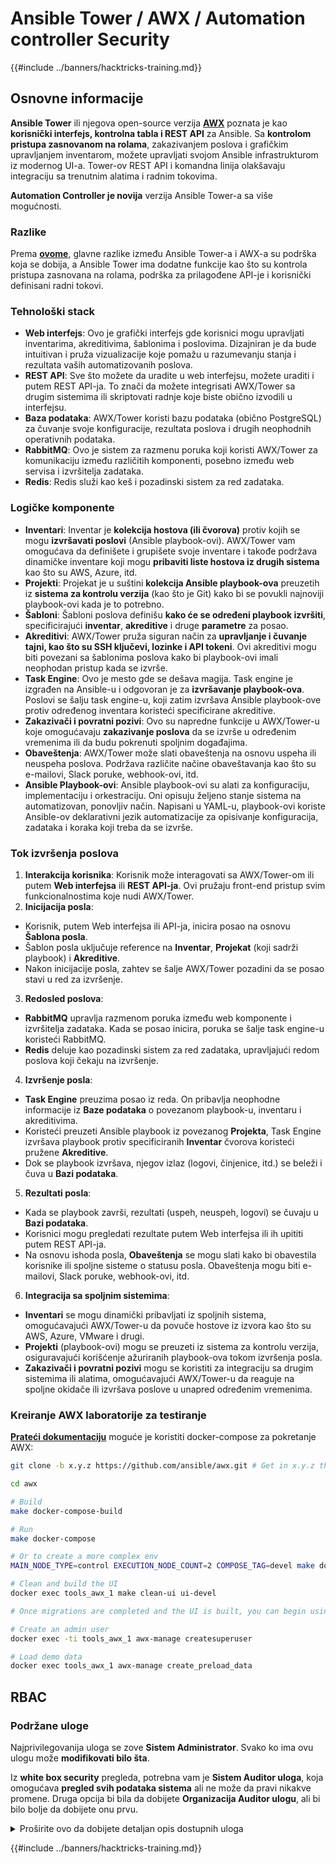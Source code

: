# Ansible Tower / AWX / Automation controller Security

{{#include ../banners/hacktricks-training.md}}

## Osnovne informacije

**Ansible Tower** ili njegova open-source verzija [**AWX**](https://github.com/ansible/awx) poznata je kao **korisnički interfejs, kontrolna tabla i REST API** za Ansible. Sa **kontrolom pristupa zasnovanom na rolama**, zakazivanjem poslova i grafičkim upravljanjem inventarom, možete upravljati svojom Ansible infrastrukturom iz modernog UI-a. Tower-ov REST API i komandna linija olakšavaju integraciju sa trenutnim alatima i radnim tokovima.

**Automation Controller je novija** verzija Ansible Tower-a sa više mogućnosti.

### Razlike

Prema [**ovome**](https://blog.devops.dev/ansible-tower-vs-awx-under-the-hood-65cfec78db00), glavne razlike između Ansible Tower-a i AWX-a su podrška koja se dobija, a Ansible Tower ima dodatne funkcije kao što su kontrola pristupa zasnovana na rolama, podrška za prilagođene API-je i korisnički definisani radni tokovi.

### Tehnološki stack

- **Web interfejs**: Ovo je grafički interfejs gde korisnici mogu upravljati inventarima, akreditivima, šablonima i poslovima. Dizajniran je da bude intuitivan i pruža vizualizacije koje pomažu u razumevanju stanja i rezultata vaših automatizovanih poslova.
- **REST API**: Sve što možete da uradite u web interfejsu, možete uraditi i putem REST API-ja. To znači da možete integrisati AWX/Tower sa drugim sistemima ili skriptovati radnje koje biste obično izvodili u interfejsu.
- **Baza podataka**: AWX/Tower koristi bazu podataka (obično PostgreSQL) za čuvanje svoje konfiguracije, rezultata poslova i drugih neophodnih operativnih podataka.
- **RabbitMQ**: Ovo je sistem za razmenu poruka koji koristi AWX/Tower za komunikaciju između različitih komponenti, posebno između web servisa i izvršitelja zadataka.
- **Redis**: Redis služi kao keš i pozadinski sistem za red zadataka.

### Logičke komponente

- **Inventari**: Inventar je **kolekcija hostova (ili čvorova)** protiv kojih se mogu **izvršavati poslovi** (Ansible playbook-ovi). AWX/Tower vam omogućava da definišete i grupišete svoje inventare i takođe podržava dinamičke inventare koji mogu **pribaviti liste hostova iz drugih sistema** kao što su AWS, Azure, itd.
- **Projekti**: Projekat je u suštini **kolekcija Ansible playbook-ova** preuzetih iz **sistema za kontrolu verzija** (kao što je Git) kako bi se povukli najnoviji playbook-ovi kada je to potrebno.
- **Šabloni**: Šabloni poslova definišu **kako će se određeni playbook izvršiti**, specificirajući **inventar**, **akreditive** i druge **parametre** za posao.
- **Akreditivi**: AWX/Tower pruža siguran način za **upravljanje i čuvanje tajni, kao što su SSH ključevi, lozinke i API tokeni**. Ovi akreditivi mogu biti povezani sa šablonima poslova kako bi playbook-ovi imali neophodan pristup kada se izvrše.
- **Task Engine**: Ovo je mesto gde se dešava magija. Task engine je izgrađen na Ansible-u i odgovoran je za **izvršavanje playbook-ova**. Poslovi se šalju task engine-u, koji zatim izvršava Ansible playbook-ove protiv određenog inventara koristeći specificirane akreditive.
- **Zakazivači i povratni pozivi**: Ovo su napredne funkcije u AWX/Tower-u koje omogućavaju **zakazivanje poslova** da se izvrše u određenim vremenima ili da budu pokrenuti spoljnim događajima.
- **Obaveštenja**: AWX/Tower može slati obaveštenja na osnovu uspeha ili neuspeha poslova. Podržava različite načine obaveštavanja kao što su e-mailovi, Slack poruke, webhook-ovi, itd.
- **Ansible Playbook-ovi**: Ansible playbook-ovi su alati za konfiguraciju, implementaciju i orkestraciju. Oni opisuju željeno stanje sistema na automatizovan, ponovljiv način. Napisani u YAML-u, playbook-ovi koriste Ansible-ov deklarativni jezik automatizacije za opisivanje konfiguracija, zadataka i koraka koji treba da se izvrše.

### Tok izvršenja poslova

1. **Interakcija korisnika**: Korisnik može interagovati sa AWX/Tower-om ili putem **Web interfejsa** ili **REST API-ja**. Ovi pružaju front-end pristup svim funkcionalnostima koje nudi AWX/Tower.
2. **Inicijacija posla**:
- Korisnik, putem Web interfejsa ili API-ja, inicira posao na osnovu **Šablona posla**.
- Šablon posla uključuje reference na **Inventar**, **Projekat** (koji sadrži playbook) i **Akreditive**.
- Nakon inicijacije posla, zahtev se šalje AWX/Tower pozadini da se posao stavi u red za izvršenje.
3. **Redosled poslova**:
- **RabbitMQ** upravlja razmenom poruka između web komponente i izvršitelja zadataka. Kada se posao inicira, poruka se šalje task engine-u koristeći RabbitMQ.
- **Redis** deluje kao pozadinski sistem za red zadataka, upravljajući redom poslova koji čekaju na izvršenje.
4. **Izvršenje posla**:
- **Task Engine** preuzima posao iz reda. On pribavlja neophodne informacije iz **Baze podataka** o povezanom playbook-u, inventaru i akreditivima.
- Koristeći preuzeti Ansible playbook iz povezanog **Projekta**, Task Engine izvršava playbook protiv specificiranih **Inventar** čvorova koristeći pružene **Akreditive**.
- Dok se playbook izvršava, njegov izlaz (logovi, činjenice, itd.) se beleži i čuva u **Bazi podataka**.
5. **Rezultati posla**:
- Kada se playbook završi, rezultati (uspeh, neuspeh, logovi) se čuvaju u **Bazi podataka**.
- Korisnici mogu pregledati rezultate putem Web interfejsa ili ih upititi putem REST API-ja.
- Na osnovu ishoda posla, **Obaveštenja** se mogu slati kako bi obavestila korisnike ili spoljne sisteme o statusu posla. Obaveštenja mogu biti e-mailovi, Slack poruke, webhook-ovi, itd.
6. **Integracija sa spoljnim sistemima**:
- **Inventari** se mogu dinamički pribavljati iz spoljnih sistema, omogućavajući AWX/Tower-u da povuče hostove iz izvora kao što su AWS, Azure, VMware i drugi.
- **Projekti** (playbook-ovi) mogu se preuzeti iz sistema za kontrolu verzija, osiguravajući korišćenje ažuriranih playbook-ova tokom izvršenja posla.
- **Zakazivači i povratni pozivi** mogu se koristiti za integraciju sa drugim sistemima ili alatima, omogućavajući AWX/Tower-u da reaguje na spoljne okidače ili izvršava poslove u unapred određenim vremenima.

### Kreiranje AWX laboratorije za testiranje

[**Prateći dokumentaciju**](https://github.com/ansible/awx/blob/devel/tools/docker-compose/README.md) moguće je koristiti docker-compose za pokretanje AWX:
```bash
git clone -b x.y.z https://github.com/ansible/awx.git # Get in x.y.z the latest release version

cd awx

# Build
make docker-compose-build

# Run
make docker-compose

# Or to create a more complex env
MAIN_NODE_TYPE=control EXECUTION_NODE_COUNT=2 COMPOSE_TAG=devel make docker-compose

# Clean and build the UI
docker exec tools_awx_1 make clean-ui ui-devel

# Once migrations are completed and the UI is built, you can begin using AWX. The UI can be reached in your browser at https://localhost:8043/#/home, and the API can be found at https://localhost:8043/api/v2.

# Create an admin user
docker exec -ti tools_awx_1 awx-manage createsuperuser

# Load demo data
docker exec tools_awx_1 awx-manage create_preload_data
```
## RBAC

### Podržane uloge

Najprivilegovanija uloga se zove **Sistem Administrator**. Svako ko ima ovu ulogu može **modifikovati bilo šta**.

Iz **white box security** pregleda, potrebna vam je **Sistem Auditor uloga**, koja omogućava **pregled svih podataka sistema** ali ne može da pravi nikakve promene. Druga opcija bi bila da dobijete **Organizacija Auditor ulogu**, ali bi bilo bolje da dobijete onu prvu.

<details>

<summary>Proširite ovo da dobijete detaljan opis dostupnih uloga</summary>

1. **Sistem Administrator**:
- Ovo je superuser uloga sa dozvolama za pristup i modifikaciju bilo kog resursa u sistemu.
- Mogu upravljati svim organizacijama, timovima, projektima, inventarima, šablonima poslova, itd.
2. **Sistem Auditor**:
- Korisnici sa ovom ulogom mogu da vide sve podatke sistema, ali ne mogu da prave nikakve promene.
- Ova uloga je dizajnirana za usklađenost i nadzor.
3. **Uloge Organizacije**:
- **Admin**: Potpuna kontrola nad resursima organizacije.
- **Auditor**: Pristup samo za pregled resursa organizacije.
- **Član**: Osnovno članstvo u organizaciji bez specifičnih dozvola.
- **Izvrši**: Može pokretati šablone poslova unutar organizacije.
- **Čitaj**: Može pregledati resurse organizacije.
4. **Uloge Projekta**:
- **Admin**: Može upravljati i modifikovati projekat.
- **Koristi**: Može koristiti projekat u šablonu posla.
- **Ažuriraj**: Može ažurirati projekat koristeći SCM (kontrola verzija).
5. **Uloge Inventara**:
- **Admin**: Može upravljati i modifikovati inventar.
- **Ad Hoc**: Može pokretati ad hoc komande na inventaru.
- **Ažuriraj**: Može ažurirati izvor inventara.
- **Koristi**: Može koristiti inventar u šablonu posla.
- **Čitaj**: Pristup samo za pregled.
6. **Uloge Šablona Posla**:
- **Admin**: Može upravljati i modifikovati šablon posla.
- **Izvrši**: Može pokrenuti posao.
- **Čitaj**: Pristup samo za pregled.
7. **Uloge Akreditiva**:
- **Admin**: Može upravljati i modifikovati akreditive.
- **Koristi**: Može koristiti akreditive u šablonima poslova ili drugim relevantnim resursima.
- **Čitaj**: Pristup samo za pregled.
8. **Uloge Tima**:
- **Član**: Deo tima, ali bez specifičnih dozvola.
- **Admin**: Može upravljati članovima tima i povezanim resursima.
9. **Uloge Radnog Tok**:
- **Admin**: Može upravljati i modifikovati radni tok.
- **Izvrši**: Može pokrenuti radni tok.
- **Čitaj**: Pristup samo za pregled.

</details>

{{#include ../banners/hacktricks-training.md}}

